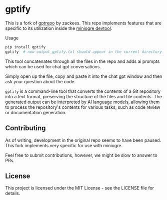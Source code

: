# gptify

This is a fork of [gptrepo](https://github.com/zackess/gptrepo) by zackees. This repo
implements features that are specific to its utilization inside the [miniogre devtool](https://github.com/ogre-run/miniogre).

Usage
```python
pip install gptify
gptify  # now output_gptify.txt should appear in the current directory
```

This tool concatenates through all the files in the repo and adds ai prompts which can be used for chat gpt conversations.

Simply open up the file, copy and paste it into the chat gpt window and then ask your question about the code.

`gptify` is a command-line tool that converts the contents of a Git repository into a text format, preserving the structure of the files and file contents. The generated output can be interpreted by AI language models, allowing them to process the repository's contents for various tasks, such as code review or documentation generation.

## Contributing

As of writing, development in the original repo seems to have been paused. This fork
implements very specific for use with miniogre.

Feel free to submit contributions, however, we might be slow to answer to PRs.

## License
This project is licensed under the MIT License - see the LICENSE file for details.
